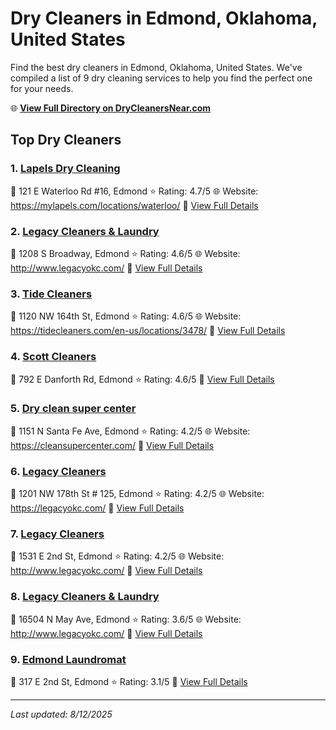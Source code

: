 # Dry Cleaners in Edmond, Oklahoma, United States

Find the best dry cleaners in Edmond, Oklahoma, United States. We've compiled a list of 9 dry cleaning services to help you find the perfect one for your needs.

🌐 **[View Full Directory on DryCleanersNear.com](https://drycleanersnear.com/city/US/Oklahoma/Edmond)**

## Top Dry Cleaners

### 1. [Lapels Dry Cleaning](https://drycleanersnear.com/dryCleaner/687d9f5d7c4eddf67e47ebc3/lapels-dry-cleaning)
📍 121 E Waterloo Rd #16, Edmond
⭐ Rating: 4.7/5
🌐 Website: https://mylapels.com/locations/waterloo/
🔗 [View Full Details](https://drycleanersnear.com/dryCleaner/687d9f5d7c4eddf67e47ebc3/lapels-dry-cleaning)

### 2. [Legacy Cleaners & Laundry](https://drycleanersnear.com/dryCleaner/687d9f337c4eddf67e47e951/legacy-cleaners-laundry)
📍 1208 S Broadway, Edmond
⭐ Rating: 4.6/5
🌐 Website: http://www.legacyokc.com/
🔗 [View Full Details](https://drycleanersnear.com/dryCleaner/687d9f337c4eddf67e47e951/legacy-cleaners-laundry)

### 3. [Tide Cleaners](https://drycleanersnear.com/dryCleaner/687d9f967c4eddf67e47ed9d/tide-cleaners)
📍 1120 NW 164th St, Edmond
⭐ Rating: 4.6/5
🌐 Website: https://tidecleaners.com/en-us/locations/3478/
🔗 [View Full Details](https://drycleanersnear.com/dryCleaner/687d9f967c4eddf67e47ed9d/tide-cleaners)

### 4. [Scott Cleaners](https://drycleanersnear.com/dryCleaner/687d9fe07c4eddf67e47efe5/scott-cleaners)
📍 792 E Danforth Rd, Edmond
⭐ Rating: 4.6/5
🔗 [View Full Details](https://drycleanersnear.com/dryCleaner/687d9fe07c4eddf67e47efe5/scott-cleaners)

### 5. [Dry clean super center](https://drycleanersnear.com/dryCleaner/687d9f307c4eddf67e47e8f3/dry-clean-super-center)
📍 1151 N Santa Fe Ave, Edmond
⭐ Rating: 4.2/5
🌐 Website: https://cleansupercenter.com/
🔗 [View Full Details](https://drycleanersnear.com/dryCleaner/687d9f307c4eddf67e47e8f3/dry-clean-super-center)

### 6. [Legacy Cleaners](https://drycleanersnear.com/dryCleaner/687d9f7e7c4eddf67e47ecc4/legacy-cleaners)
📍 1201 NW 178th St # 125, Edmond
⭐ Rating: 4.2/5
🌐 Website: https://legacyokc.com/
🔗 [View Full Details](https://drycleanersnear.com/dryCleaner/687d9f7e7c4eddf67e47ecc4/legacy-cleaners)

### 7. [Legacy Cleaners](https://drycleanersnear.com/dryCleaner/687d9fba7c4eddf67e47eeba/legacy-cleaners)
📍 1531 E 2nd St, Edmond
⭐ Rating: 4.2/5
🌐 Website: http://www.legacyokc.com/
🔗 [View Full Details](https://drycleanersnear.com/dryCleaner/687d9fba7c4eddf67e47eeba/legacy-cleaners)

### 8. [Legacy Cleaners & Laundry](https://drycleanersnear.com/dryCleaner/687d9fb67c4eddf67e47ee9b/legacy-cleaners-laundry)
📍 16504 N May Ave, Edmond
⭐ Rating: 3.6/5
🌐 Website: http://www.legacyokc.com/
🔗 [View Full Details](https://drycleanersnear.com/dryCleaner/687d9fb67c4eddf67e47ee9b/legacy-cleaners-laundry)

### 9. [Edmond Laundromat](https://drycleanersnear.com/dryCleaner/687d9f627c4eddf67e47ebe2/edmond-laundromat)
📍 317 E 2nd St, Edmond
⭐ Rating: 3.1/5
🔗 [View Full Details](https://drycleanersnear.com/dryCleaner/687d9f627c4eddf67e47ebe2/edmond-laundromat)


---

*Last updated: 8/12/2025*
